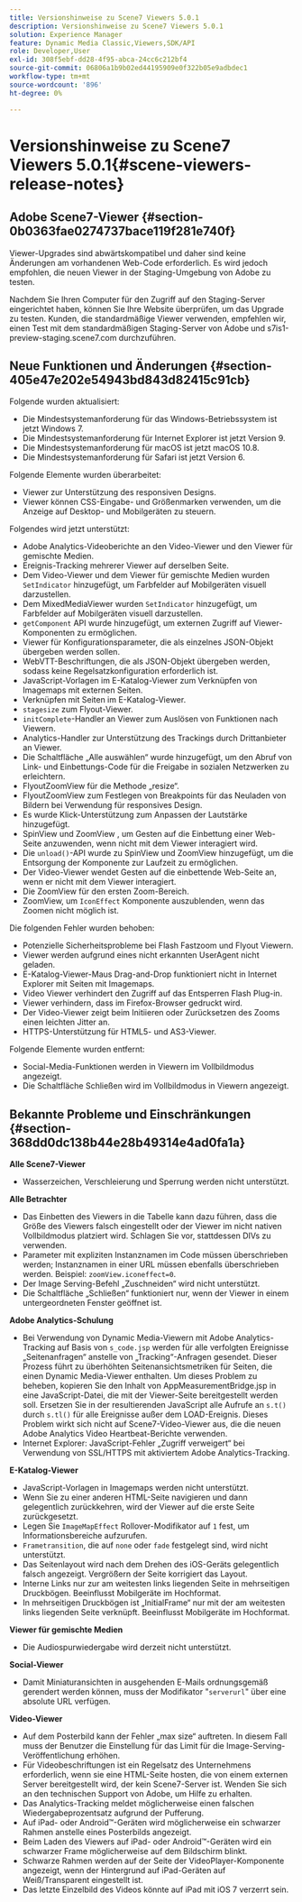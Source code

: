 ```yaml
---
title: Versionshinweise zu Scene7 Viewers 5.0.1
description: Versionshinweise zu Scene7 Viewers 5.0.1
solution: Experience Manager
feature: Dynamic Media Classic,Viewers,SDK/API
role: Developer,User
exl-id: 308f5ebf-dd28-4f95-abca-24cc6c212bf4
source-git-commit: 06806a1b9b02ed44195909e0f322b05e9adbdec1
workflow-type: tm+mt
source-wordcount: '896'
ht-degree: 0%

---
```


# Versionshinweise zu Scene7 Viewers 5.0.1{#scene-viewers-release-notes}

## Adobe Scene7-Viewer {#section-0b0363fae0274737bace119f281e740f}

Viewer-Upgrades sind abwärtskompatibel und daher sind keine Änderungen am vorhandenen Web-Code erforderlich. Es wird jedoch empfohlen, die neuen Viewer in der Staging-Umgebung von Adobe zu testen.

Nachdem Sie Ihren Computer für den Zugriff auf den Staging-Server eingerichtet haben, können Sie Ihre Website überprüfen, um das Upgrade zu testen. Kunden, die standardmäßige Viewer verwenden, empfehlen wir, einen Test mit dem standardmäßigen Staging-Server von Adobe und s7is1-preview-staging.scene7.com durchzuführen.

## Neue Funktionen und Änderungen {#section-405e47e202e54943bd843d82415c91cb}

Folgende wurden aktualisiert:

* Die Mindestsystemanforderung für das Windows-Betriebssystem ist jetzt Windows 7.
* Die Mindestsystemanforderung für Internet Explorer ist jetzt Version 9.
* Die Mindestsystemanforderung für macOS ist jetzt macOS 10.8.
* Die Mindestsystemanforderung für Safari ist jetzt Version 6.

Folgende Elemente wurden überarbeitet:

* Viewer zur Unterstützung des responsiven Designs.
* Viewer können CSS-Eingabe- und Größenmarken verwenden, um die Anzeige auf Desktop- und Mobilgeräten zu steuern.

Folgendes wird jetzt unterstützt:

* Adobe Analytics-Videoberichte an den Video-Viewer und den Viewer für gemischte Medien.
* Ereignis-Tracking mehrerer Viewer auf derselben Seite.
* Dem Video-Viewer und dem Viewer für gemischte Medien wurden `SetIndicator` hinzugefügt, um Farbfelder auf Mobilgeräten visuell darzustellen.
* Dem MixedMediaViewer wurden `SetIndicator` hinzugefügt, um Farbfelder auf Mobilgeräten visuell darzustellen.
* `getComponent` API wurde hinzugefügt, um externen Zugriff auf Viewer-Komponenten zu ermöglichen.
* Viewer für Konfigurationsparameter, die als einzelnes JSON-Objekt übergeben werden sollen.
* WebVTT-Beschriftungen, die als JSON-Objekt übergeben werden, sodass keine Regelsatzkonfiguration erforderlich ist.
* JavaScript-Vorlagen im E-Katalog-Viewer zum Verknüpfen von Imagemaps mit externen Seiten.
* Verknüpfen mit Seiten im E-Katalog-Viewer.
* `stagesize` zum Flyout-Viewer.
* `initComplete`-Handler an Viewer zum Auslösen von Funktionen nach Viewern.
* Analytics-Handler zur Unterstützung des Trackings durch Drittanbieter an Viewer.
* Die Schaltfläche „Alle auswählen“ wurde hinzugefügt, um den Abruf von Link- und Einbettungs-Code für die Freigabe in sozialen Netzwerken zu erleichtern.
* FlyoutZoomView für die Methode „resize“.
* FlyoutZoomView zum Festlegen von Breakpoints für das Neuladen von Bildern bei Verwendung für responsives Design.
* Es wurde Klick-Unterstützung zum Anpassen der Lautstärke hinzugefügt.
* SpinView und ZoomView , um Gesten auf die Einbettung einer Web-Seite anzuwenden, wenn nicht mit dem Viewer interagiert wird.
* Die `unload()`-API wurde zu SpinView und ZoomView hinzugefügt, um die Entsorgung der Komponente zur Laufzeit zu ermöglichen.
* Der Video-Viewer wendet Gesten auf die einbettende Web-Seite an, wenn er nicht mit dem Viewer interagiert.
* Die ZoomView für den ersten Zoom-Bereich.
* ZoomView, um `IconEffect` Komponente auszublenden, wenn das Zoomen nicht möglich ist.

Die folgenden Fehler wurden behoben:

* Potenzielle Sicherheitsprobleme bei Flash Fastzoom und Flyout Viewern.
* Viewer werden aufgrund eines nicht erkannten UserAgent nicht geladen.
* E-Katalog-Viewer-Maus Drag-and-Drop funktioniert nicht in Internet Explorer mit Seiten mit Imagemaps.
* Video Viewer verhindert den Zugriff auf das Entsperren Flash Plug-in.
* Viewer verhindern, dass im Firefox-Browser gedruckt wird.
* Der Video-Viewer zeigt beim Initiieren oder Zurücksetzen des Zooms einen leichten Jitter an.
* HTTPS-Unterstützung für HTML5- und AS3-Viewer.

Folgende Elemente wurden entfernt:

* Social-Media-Funktionen werden in Viewern im Vollbildmodus angezeigt.
* Die Schaltfläche Schließen wird im Vollbildmodus in Viewern angezeigt.

## Bekannte Probleme und Einschränkungen {#section-368dd0dc138b44e28b49314e4ad0fa1a}

**Alle Scene7-Viewer**

* Wasserzeichen, Verschleierung und Sperrung werden nicht unterstützt.

**Alle Betrachter**

* Das Einbetten des Viewers in die Tabelle kann dazu führen, dass die Größe des Viewers falsch eingestellt oder der Viewer im nicht nativen Vollbildmodus platziert wird. Schlagen Sie vor, stattdessen DIVs zu verwenden.
* Parameter mit expliziten Instanznamen im Code müssen überschrieben werden; Instanznamen in einer URL müssen ebenfalls überschrieben werden. Beispiel: `zoomView.iconeffect=0`.
* Der Image Serving-Befehl „Zuschneiden“ wird nicht unterstützt.
* Die Schaltfläche „Schließen“ funktioniert nur, wenn der Viewer in einem untergeordneten Fenster geöffnet ist.

**Adobe Analytics-Schulung**

* Bei Verwendung von Dynamic Media-Viewern mit Adobe Analytics-Tracking auf Basis von `s_code.jsp` werden für alle verfolgten Ereignisse „Seitenanfragen“ anstelle von „Tracking“-Anfragen gesendet. Dieser Prozess führt zu überhöhten Seitenansichtsmetriken für Seiten, die einen Dynamic Media-Viewer enthalten. Um dieses Problem zu beheben, kopieren Sie den Inhalt von AppMeasurementBridge.jsp in eine JavaScript-Datei, die mit der Viewer-Seite bereitgestellt werden soll. Ersetzen Sie in der resultierenden JavaScript alle Aufrufe an `s.t()` durch `s.tl()` für alle Ereignisse außer dem LOAD-Ereignis. Dieses Problem wirkt sich nicht auf Scene7-Video-Viewer aus, die die neuen Adobe Analytics Video Heartbeat-Berichte verwenden.
* Internet Explorer: JavaScript-Fehler „Zugriff verweigert“ bei Verwendung von SSL/HTTPS mit aktiviertem Adobe Analytics-Tracking.

**E-Katalog-Viewer**

* JavaScript-Vorlagen in Imagemaps werden nicht unterstützt.
* Wenn Sie zu einer anderen HTML-Seite navigieren und dann gelegentlich zurückkehren, wird der Viewer auf die erste Seite zurückgesetzt.
* Legen Sie `ImageMapEffect` Rollover-Modifikator auf `1` fest, um Informationsbereiche aufzurufen.
* `Frametransition`, die auf `none` oder `fade` festgelegt sind, wird nicht unterstützt.
* Das Seitenlayout wird nach dem Drehen des iOS-Geräts gelegentlich falsch angezeigt. Vergrößern der Seite korrigiert das Layout.
* Interne Links nur zur am weitesten links liegenden Seite in mehrseitigen Druckbögen. Beeinflusst Mobilgeräte im Hochformat.
* In mehrseitigen Druckbögen ist „InitialFrame“ nur mit der am weitesten links liegenden Seite verknüpft. Beeinflusst Mobilgeräte im Hochformat.

**Viewer für gemischte Medien**

* Die Audiospurwiedergabe wird derzeit nicht unterstützt.

**Social-Viewer**

* Damit Miniaturansichten in ausgehenden E-Mails ordnungsgemäß gerendert werden können, muss der Modifikator &quot;`serverurl`&quot; über eine absolute URL verfügen.

**Video-Viewer**

* Auf dem Posterbild kann der Fehler „max size“ auftreten. In diesem Fall muss der Benutzer die Einstellung für das Limit für die Image-Serving-Veröffentlichung erhöhen.
* Für Videobeschriftungen ist ein Regelsatz des Unternehmens erforderlich, wenn sie eine HTML-Seite hosten, die von einem externen Server bereitgestellt wird, der kein Scene7-Server ist. Wenden Sie sich an den technischen Support von Adobe, um Hilfe zu erhalten.
* Das Analytics-Tracking meldet möglicherweise einen falschen Wiedergabeprozentsatz aufgrund der Pufferung.
* Auf iPad- oder Android™-Geräten wird möglicherweise ein schwarzer Rahmen anstelle eines Posterbilds angezeigt.
* Beim Laden des Viewers auf iPad- oder Android™-Geräten wird ein schwarzer Frame möglicherweise auf dem Bildschirm blinkt.
* Schwarze Rahmen werden auf der Seite der VideoPlayer-Komponente angezeigt, wenn der Hintergrund auf iPad-Geräten auf Weiß/Transparent eingestellt ist.
* Das letzte Einzelbild des Videos könnte auf iPad mit iOS 7 verzerrt sein.
